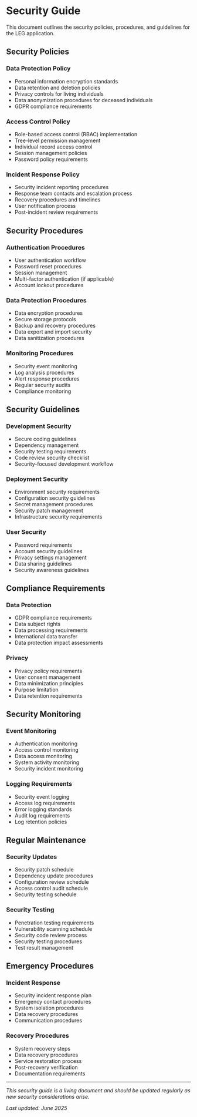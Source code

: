 # Security Guide

This document outlines the security policies, procedures, and guidelines for the LEG application.

## Security Policies

### Data Protection Policy
- Personal information encryption standards
- Data retention and deletion policies
- Privacy controls for living individuals
- Data anonymization procedures for deceased individuals
- GDPR compliance requirements

### Access Control Policy
- Role-based access control (RBAC) implementation
- Tree-level permission management
- Individual record access control
- Session management policies
- Password policy requirements

### Incident Response Policy
- Security incident reporting procedures
- Response team contacts and escalation process
- Recovery procedures and timelines
- User notification process
- Post-incident review requirements

## Security Procedures

### Authentication Procedures
- User authentication workflow
- Password reset procedures
- Session management
- Multi-factor authentication (if applicable)
- Account lockout procedures

### Data Protection Procedures
- Data encryption procedures
- Secure storage protocols
- Backup and recovery procedures
- Data export and import security
- Data sanitization procedures

### Monitoring Procedures
- Security event monitoring
- Log analysis procedures
- Alert response procedures
- Regular security audits
- Compliance monitoring

## Security Guidelines

### Development Security
- Secure coding guidelines
- Dependency management
- Security testing requirements
- Code review security checklist
- Security-focused development workflow

### Deployment Security
- Environment security requirements
- Configuration security guidelines
- Secret management procedures
- Security patch management
- Infrastructure security requirements

### User Security
- Password requirements
- Account security guidelines
- Privacy settings management
- Data sharing guidelines
- Security awareness guidelines

## Compliance Requirements

### Data Protection
- GDPR compliance requirements
- Data subject rights
- Data processing requirements
- International data transfer
- Data protection impact assessments

### Privacy
- Privacy policy requirements
- User consent management
- Data minimization principles
- Purpose limitation
- Data retention requirements

## Security Monitoring

### Event Monitoring
- Authentication monitoring
- Access control monitoring
- Data access monitoring
- System activity monitoring
- Security incident monitoring

### Logging Requirements
- Security event logging
- Access log requirements
- Error logging standards
- Audit log requirements
- Log retention policies

## Regular Maintenance

### Security Updates
- Security patch schedule
- Dependency update procedures
- Configuration review schedule
- Access control audit schedule
- Security testing schedule

### Security Testing
- Penetration testing requirements
- Vulnerability scanning schedule
- Security code review process
- Security testing procedures
- Test result management

## Emergency Procedures

### Incident Response
- Security incident response plan
- Emergency contact procedures
- System isolation procedures
- Data recovery procedures
- Communication procedures

### Recovery Procedures
- System recovery steps
- Data recovery procedures
- Service restoration process
- Post-recovery verification
- Documentation requirements

---

*This security guide is a living document and should be updated regularly as new security considerations arise.*

*Last updated: June 2025* 